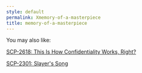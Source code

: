 ```yaml
---
style: default
permalink: Xmemory-of-a-masterpiece
title: memory-of-a-masterpiece
---
```

You may also like:

[SCP-2618: This Is How Confidentiality Works, Right?](http://scp-wiki.net/scp-2618)

[SCP-2301: Slayer's Song](http://scp-wiki.net/scp-2301)
